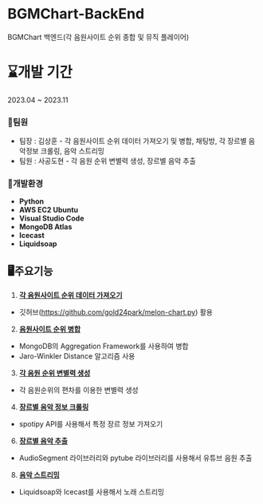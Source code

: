 # BGMChart-BackEnd
BGMChart 백엔드(각 음원사이트 순위 종합 및 뮤직 플레이어)

# ⌛개발 기간
2023.04 ~ 2023.11

### 👯팀원
* 팀장 : 김상훈 - 각 음원사이트 순위 데이터 가져오기 및 병합, 채팅방, 각 장르별 음악정보 크롤링, 음악 스트리밍  
* 팀원 : 사공도현 - 각 음원 순위 변별력 생성, 장르별 음악 추출  

### 💾개발환경
* **Python**
* **AWS EC2 Ubuntu**
* **Visual Studio Code**
* **MongoDB Atlas**
* **Icecast**
* **Liquidsoap**

## 🖥주요기능
1. **[각 음원사이트 순위 데이터 가져오기](https://github.com/Kungchi/BGMChart-BackEnd/wiki/%EA%B0%81-%EC%9D%8C%EC%9B%90%EC%82%AC%EC%9D%B4%ED%8A%B8-%EC%88%9C%EC%9C%84-%EB%8D%B0%EC%9D%B4%ED%84%B0-%EA%B0%80%EC%A0%B8%EC%98%A4%EA%B8%B0)**
* 깃허브(https://github.com/gold24park/melon-chart.py) 활용
   
2. **[음원사이트 순위 병합](https://github.com/Kungchi/BGMChart-BackEnd/wiki/%EC%9D%8C%EC%9B%90%EC%82%AC%EC%9D%B4%ED%8A%B8-%EC%88%9C%EC%9C%84-%EB%B3%91%ED%95%A9)**
* MongoDB의 Aggregation Framework를 사용하여 병합
* Jaro-Winkler Distance 알고리즘 사용
  
3. **[각 음원 순위 변별력 생성](https://github.com/Kungchi/BGMChart-BackEnd/wiki/%EA%B0%81-%EC%9D%8C%EC%9B%90-%EC%88%9C%EC%9C%84-%EB%B3%80%EB%B3%84%EB%A0%A5-%EC%83%9D%EC%84%B1)**
* 각 음원순위의 편차를 이용한 변별력 생성
  
4. **[장르별 음악 정보 크롤링](https://github.com/Kungchi/BGMChart-BackEnd/wiki/%EC%9E%A5%EB%A5%B4%EB%B3%84-%EC%9D%8C%EC%95%85-%EC%A0%95%EB%B3%B4-%ED%81%AC%EB%A1%A4%EB%A7%81)**
* spotipy API를 사용해서 특정 장르 정보 가져오기

6. **[장르별 음악 추출](https://github.com/Kungchi/BGMChart-BackEnd/wiki/%EC%9E%A5%EB%A5%B4%EB%B3%84-%EC%9D%8C%EC%95%85-%EC%B6%94%EC%B6%9C)**
* AudioSegment 라이브러리와 pytube 라이브러리를 사용해서 유튜브 음원 추출

8. **[음악 스트리밍](https://github.com/Kungchi/BGMChart-BackEnd/wiki/%EC%9D%8C%EC%95%85-%EC%8A%A4%ED%8A%B8%EB%A6%AC%EB%B0%8D)**
* Liquidsoap와 Icecast를 사용해서 노래 스트리밍 
